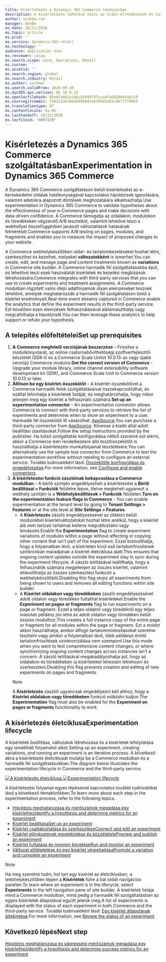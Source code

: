 ```yaml
---
title: Kísérletezés a Dynamics 365 Commerce rendszerben
description: A kísérletezés lehetővé teszi az oldal-elrendezések és tartalmak létrehozását, szerkesztését és kezelését a webhelykészítőben. A kísérletezés teljes körű támogatása biztosított az e-commerce oldalakhoz és az oldalon belül található entitásokhoz.
author: sushma-rao
manager: AnnBe
ms.date: 10/21/2020
ms.topic: article
ms.prod: ''
ms.service: dynamics-365-retail
ms.technology: ''
audience: Application User
ms.reviewer: josaw
ms.search.scope: Core, Operations, Retail
ms.custom: ''
ms.assetid: ''
ms.search.region: global
ms.search.industry: Retail
ms.author: sushmar
ms.search.validFrom: 2020-09-30
ms.dyn365.ops.version: AX 10.0.13
ms.openlocfilehash: 85eb7a661cc66c42699797cca4fa6820941de7c0
ms.sourcegitcommit: 7592c2dec0428d56843ab395d2a52c89f77f99b5
ms.translationtype: HT
ms.contentlocale: hu-HU
ms.lasthandoff: 10/22/2020
ms.locfileid: "4097139"
---
```

# <a name="experimentation-in-dynamics-365-commerce"></a><span data-ttu-id="938ab-104">Kísérletezés a Dynamics 365 Commerce szolgáltatásban</span><span class="sxs-lookup"><span data-stu-id="938ab-104">Experimentation in Dynamics 365 Commerce</span></span>
<span data-ttu-id="938ab-105">A Dynamics 365 Commerce szolgáltatáson belüli kísérletezést az e-kereskedelmi oldalak hatékonyságával kapcsolatos hipotézisek igazolására, valamint adatokra alapozott döntések meghozatalára alkalmazhatja.</span><span class="sxs-lookup"><span data-stu-id="938ab-105">Use experimentation in Dynamics 365 Commerce to validate hypotheses about the effectiveness of your e-Commerce pages and make decisions with data-driven confidence.</span></span> <span data-ttu-id="938ab-106">A Commerce támogatja az oldalakon, modulokon és töredékeken végzendő A/B tesztelést, valamint lehetővé teszi a webhellyel összefüggésben javasolt változtatások hatásának felmérését.</span><span class="sxs-lookup"><span data-stu-id="938ab-106">Commerce supports A/B testing on pages, modules, and fragments and enables you to measure the impact of proposed changes to your website.</span></span>

<span data-ttu-id="938ab-107">A Commerce webhelykészítőben oldal- és tartalomkezeléseket hozhat létre, szerkeszthet és kezelhet, melyeket **változatokként** is ismerhet.</span><span class="sxs-lookup"><span data-stu-id="938ab-107">You can create, edit, and manage page and content treatments known as **variations** in Commerce site builder.</span></span> <span data-ttu-id="938ab-108">A Commerce harmadik fél szolgáltatásokba épül, és lehetővé teszi ezek használatát kísérletek és kezelési megbízások létrehozására.</span><span class="sxs-lookup"><span data-stu-id="938ab-108">Commerce integrates with third-party services that you can use to create experiments and treatment assignments.</span></span> <span data-ttu-id="938ab-109">A Commerce modulban rögzített valós idejű adatfolyamok olyan elemzéseket tesznek lehetővé, amelyek meghatározzák a harmadik fél szolgáltatáson belül a kísérlet eredményeit.</span><span class="sxs-lookup"><span data-stu-id="938ab-109">Real-time event streams captured in Commerce enable the analytics that define the experiment results in the third-party service.</span></span> <span data-ttu-id="938ab-110">Ezt követően ezen elemzések felhasználásával alátámaszthatja vagy megcáfolhatja a hipotézisét.</span><span class="sxs-lookup"><span data-stu-id="938ab-110">You can then leverage these analytics to help support or refute your hypothesis.</span></span>

## <a name="set-up-prerequisites"></a><span data-ttu-id="938ab-111"> A telepítés előfeltételei</span><span class="sxs-lookup"><span data-stu-id="938ab-111">Set up prerequisites</span></span>
1. <span data-ttu-id="938ab-112">**A Commerce megfelelő verziójának beszerzése** – Frissítse a modulkönyvtárát, az online csatornabővíthetőségi szoftverfejlesztői készletét (SDK-t) és a Commerce Scale Unitot 10.0.13-as vagy újabb verziójú Commerce modulra.</span><span class="sxs-lookup"><span data-stu-id="938ab-112">**Get the correct version of Commerce** - Upgrade your module library, online channel extensibility software development kit (SDK), and Commerce Scale Unit to Commerce version 10.0.13 or later.</span></span>
1. <span data-ttu-id="938ab-113">**Állítson be egy kísérlet-összekötőt** – A kísérlet-összekötővel a Commerce harmadik felek szolgáltatásaival összekapcsolódhat, és ezáltal lehívhatja a kísérletek listáját, és meghatározhatja, hogy mikor jelenjen meg egy kísérlet a felhasználó számára.</span><span class="sxs-lookup"><span data-stu-id="938ab-113">**Set up an experimentation connector** - An experimentation connector allows Commerce to connect with third-party services to retrieve the list of experiments and determine when to show an experiment to a user.</span></span> <span data-ttu-id="938ab-114">Harmadik fél összekötőt itt vásárolhat: [AppSource](https://appsource.microsoft.com).</span><span class="sxs-lookup"><span data-stu-id="938ab-114">You can purchase a third-party connector from [AppSource](https://appsource.microsoft.com).</span></span> <span data-ttu-id="938ab-115">Kövesse a kiadó által adott beállítási utasításokat.</span><span class="sxs-lookup"><span data-stu-id="938ab-115">Follow the setup instructions provided by the publisher.</span></span> <span data-ttu-id="938ab-116">Ha külső szolgáltatás konfigurálása nélkül szeretné ezt elérni, akkor a Commerce-ben rendelkezésre álló tesztösszekötőt is használhatja a kísérletezési munkafolyamat tesztelésére.</span><span class="sxs-lookup"><span data-stu-id="938ab-116">You can alternatively use the sample test connector from Commerce to test the experimentation workflow without needing to configure an external service.</span></span> <span data-ttu-id="938ab-117">További tudnivalókért lásd: [Összekötők konfigurálása és engedélyezése](e-commerce-extensibility/connectors.md).</span><span class="sxs-lookup"><span data-stu-id="938ab-117">For more information, see [Configure and enable connectors](e-commerce-extensibility/connectors.md).</span></span> 
1. <span data-ttu-id="938ab-118">**A kísérletezési funkció zászlóinak bekapcsolása a Commerce modulban** – A bérlő szintjén engedélyezheti a kísérletezést a **Bérlő beállításai > Funkciók** felületre lépve, illetve megteheti ugyanezt a webhely szintjén is a **Webhelybeállítások > Funkciók** felületen.</span><span class="sxs-lookup"><span data-stu-id="938ab-118">**Turn on the experimentation feature flags in Commerce** - You can enable experimentation at the tenant level by going to **Tenant Settings > Features** or at the site level at **Site Settings > Features**.</span></span>
    - <span data-ttu-id="938ab-119">A **Kísérletezés** zászló engedélyezésével az oldalon belüli modulokból kísérletváltozatokat hozhat létre anélkül, hogy a kísérlet alá nem tartozó tartalmat kellene megváltoztatni vagy lemásolni.</span><span class="sxs-lookup"><span data-stu-id="938ab-119">Enable the **Experimentation** flag to create experiment variations of modules within a page without affecting or copying other content that isn't part of the experiment.</span></span> <span data-ttu-id="938ab-120">Ezzel biztosíthatja, hogy a folyamatban lévő, a kísérleten kívül eső tartalomfrissítések szinkronban maradjanak a kísérlet életciklusa alatt.</span><span class="sxs-lookup"><span data-stu-id="938ab-120">This ensures that ongoing content updates outside the experiment stay in sync during the experiment lifecycle.</span></span> <span data-ttu-id="938ab-121">A zászló letiltásával leállíthatja, hogy a felhasználók számára megjelenjen az összes kísérlet, valamint eltávolíthatja az összes szerkesztési funkciót a webhelykészítőből.</span><span class="sxs-lookup"><span data-stu-id="938ab-121">Disabling this flag stops all experiments from being shown to users and removes all editing functions within site builder.</span></span>
    - <span data-ttu-id="938ab-122">A **Kísérlet oldalakon vagy töredékeken** zászló engedélyezésével adott oldalon vagy töredéken futtathat kísérleteket.</span><span class="sxs-lookup"><span data-stu-id="938ab-122">Enable the **Experiment on pages or fragments** flag to run experiments on a page or fragment.</span></span> <span data-ttu-id="938ab-123">Ezzel a teljes oldalról vagy töredékről egy teljes másolati példány jön létre az adott oldalon vagy töredéken belüli összes modulhoz.</span><span class="sxs-lookup"><span data-stu-id="938ab-123">This creates a full instance copy of the entire page or fragment for all modules within the page or fragment.</span></span> <span data-ttu-id="938ab-124">Ezt a módot akkor használhatja, amikor átfogó tartalommódosításokat szeretne tesztelni vagy amikor a folyamatban lévő, több példányt érintő tartalomfrissítések szinkronizálása nem szempont.</span><span class="sxs-lookup"><span data-stu-id="938ab-124">Use this mode when you want to test comprehensive content changes, or where synchronizing ongoing content changes across instances isn't a concern.</span></span> <span data-ttu-id="938ab-125">A zászló letiltásával megakadályozhatja azt, hogy az oldalakon és töredékeken új kísérleteket lehessen létrehozni és szerkeszteni.</span><span class="sxs-lookup"><span data-stu-id="938ab-125">Disabling this flag prevents creation and editing of new experiments on pages and fragments.</span></span>
    > [!NOTE]
    > <span data-ttu-id="938ab-126">A **Kísérletezés** zászlót ugyancsak engedélyezni kell ahhoz, hogy a **Kísérlet oldalakon vagy töredékeken** funkció működni tudjon.</span><span class="sxs-lookup"><span data-stu-id="938ab-126">The **Experimentation** flag must also be enabled for the **Experiment on pages or fragments** functionality to work.</span></span>
    
## <a name="experimentation-lifecycle"></a><span data-ttu-id="938ab-127">A kísérletezés életciklusa</span><span class="sxs-lookup"><span data-stu-id="938ab-127">Experimentation lifecycle</span></span>
<span data-ttu-id="938ab-128">A kísérletek beállítása, változatok létrehozása és a kísérletek lefolytatása egy ismétlődő folyamatot alkot.</span><span class="sxs-lookup"><span data-stu-id="938ab-128">Setting up an experiment, creating variations, and running an experiment is an iterative process.</span></span> <span data-ttu-id="938ab-129">A következő ábra a kísérletezés életciklusát mutatja be a Commerce modulban és a harmadik fél szolgáltatásokban.</span><span class="sxs-lookup"><span data-stu-id="938ab-129">The diagram below illustrates the experimentation lifecycle in Commerce and the third-party service.</span></span> 

<span data-ttu-id="938ab-130">[ ![A kísérletezés életciklusa](./media/experimentation_lifecycle.svg) ](./media/experimentation_lifecycle.svg#lightbox)</span><span class="sxs-lookup"><span data-stu-id="938ab-130">[ ![Experimentation lifecycle](./media/experimentation_lifecycle.svg) ](./media/experimentation_lifecycle.svg#lightbox)</span></span>

<span data-ttu-id="938ab-131">A kísérletezési folyamat egyes lépéseivel kapcsolatos további tudnivalókat lásd a következő témakörökben.</span><span class="sxs-lookup"><span data-stu-id="938ab-131">To learn more about each step in the experimentation process, refer to the following topics.</span></span>
- [<span data-ttu-id="938ab-132">Hipotézis meghatározása és mérőszámok megadása egy kísérlethez</span><span class="sxs-lookup"><span data-stu-id="938ab-132">Identify a hypothesis and determine metrics for an experiment</span></span>](experimentation-identify.md)
- [<span data-ttu-id="938ab-133">Kísérlet beállítása</span><span class="sxs-lookup"><span data-stu-id="938ab-133">Set up an experiment</span></span>](experimentation-setup.md)
- [<span data-ttu-id="938ab-134">Kísérlet csatlakoztatása és szerkesztése</span><span class="sxs-lookup"><span data-stu-id="938ab-134">Connect and edit an experiment</span></span>](experimentation-connect-edit.md)
- [<span data-ttu-id="938ab-135">Kísérlet előnézetének megtekintése és közzététele</span><span class="sxs-lookup"><span data-stu-id="938ab-135">Preview and publish an experiment</span></span>](experimentation-preview-publish.md)
- [<span data-ttu-id="938ab-136">Kísérlet futtatása és nyomon követése</span><span class="sxs-lookup"><span data-stu-id="938ab-136">Run and monitor an experiment</span></span>](experimentation-run-monitor.md)
- [<span data-ttu-id="938ab-137">Változat előléptetése és egy kísérlet végrehajtása</span><span class="sxs-lookup"><span data-stu-id="938ab-137">Promote a variation and complete an experiment</span></span>](experimentation-review-complete.md)

> [!NOTE]
> <span data-ttu-id="938ab-138">Ha meg szeretné tudni, hol tart egy kísérlet az életciklusban, a webhelykészítőben lépjen a **Kísérletek** fülre a bal oldali navigációs panelen.</span><span class="sxs-lookup"><span data-stu-id="938ab-138">To learn where an experiment is in the lifecycle, select **Experiments** in the left navigation pane of site builder.</span></span> <span data-ttu-id="938ab-139">A kísérletek listája mind a Commerce modulban, mind pedig a harmadik fél szolgáltatásban az egyes kísérletek állapotával együtt jelenik meg.</span><span class="sxs-lookup"><span data-stu-id="938ab-139">A list of experiments is displayed with the status of each experiment in both Commerce and the third-party service.</span></span> <span data-ttu-id="938ab-140">További tudnivalókért lásd: [Egy kísérlet állapotának áttekintése](experimentation-status.md).</span><span class="sxs-lookup"><span data-stu-id="938ab-140">For more information, see [Review the status of an experiment](experimentation-status.md).</span></span>

## <a name="next-step"></a><span data-ttu-id="938ab-141">Következő lépés</span><span class="sxs-lookup"><span data-stu-id="938ab-141">Next step</span></span>
[<span data-ttu-id="938ab-142">Hipotézis meghatározása és sikerességi mérőszámok megadása egy kísérlethez</span><span class="sxs-lookup"><span data-stu-id="938ab-142">Identify a hypothesis and determine success metrics for an experiment</span></span>](experimentation-identify.md) 
